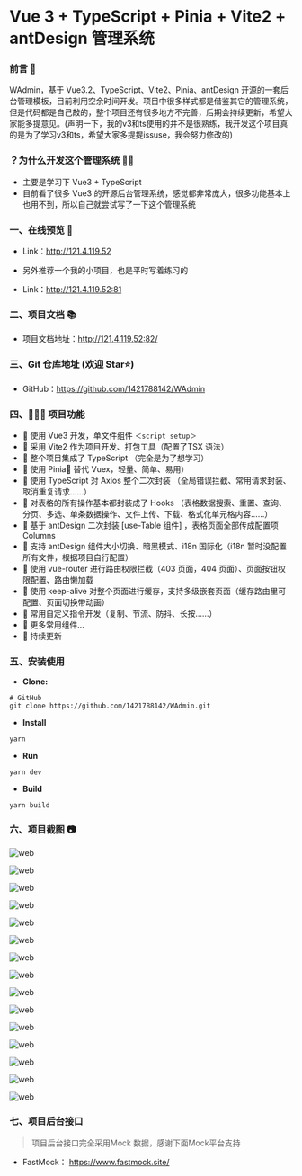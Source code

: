 # Vue 3 + TypeScript + Pinia + Vite2 + antDesign 管理系统

### 前言 📖

WAdmin，基于 Vue3.2、TypeScript、Vite2、Pinia、antDesign 开源的一套后台管理模板，目前利用空余时间开发。项目中很多样式都是借鉴其它的管理系统，但是代码都是自己敲的，整个项目还有很多地方不完善，后期会持续更新，希望大家能多提意见。(声明一下，我的v3和ts使用的并不是很熟练，我开发这个项目真的是为了学习v3和ts，希望大家多提提issuse，我会努力修改的)

### ？为什么开发这个管理系统 🤷‍♂️

- 主要是学习下 Vue3 + TypeScript
- 目前看了很多 Vue3 的开源后台管理系统，感觉都非常庞大，很多功能基本上也用不到，所以自己就尝试写了一下这个管理系统

### 一、在线预览 👀

- Link：http://121.4.119.52

- 另外推荐一个我的小项目，也是平时写着练习的
- Link：http://121.4.119.52:81

### 二、项目文档 📚

- 项目文档地址：http://121.4.119.52:82/

### 三、Git 仓库地址 (欢迎 Star⭐)

- GitHub：https://github.com/1421788142/WAdmin

### 四、🔨🔨🔨 项目功能

- 🚀 使用 Vue3 开发，单文件组件 `＜script setup＞`
- 🚀 采用 Vite2 作为项目开发、打包工具（配置了TSX 语法）
- 🚀 整个项目集成了 TypeScript （完全是为了想学习）
- 🚀 使用 Pinia🍍 替代 Vuex，轻量、简单、易用）
- 🚀 使用 TypeScript 对 Axios 整个二次封装 （全局错误拦截、常用请求封装、取消重复请求……）
- 🚀 对表格的所有操作基本都封装成了 Hooks （表格数据搜索、重置、查询、分页、多选、单条数据操作、文件上传、下载、格式化单元格内容……）
- 🚀 基于 antDesign 二次封装 [use-Table 组件] ，表格页面全部传成配置项 Columns
- 🚀 支持 antDesign 组件大小切换、暗黑模式、i18n 国际化（i18n 暂时没配置所有文件，根据项目自行配置）
- 🚀 使用 vue-router 进行路由权限拦截（403 页面，404 页面）、页面按钮权限配置、路由懒加载
- 🚀 使用 keep-alive 对整个页面进行缓存，支持多级嵌套页面（缓存路由里可配置、页面切换带动画）
- 🚀 常用自定义指令开发（复制、节流、防抖、长按……）
- 🚀 更多常用组件...
- 🚀 持续更新

### 五、安装使用

- **Clone:**

```
# GitHub
git clone https://github.com/1421788142/WAdmin.git
```

- **Install**

```
yarn
```

- **Run**
```
yarn dev
```

- **Build**
```
yarn build
```

### 六、项目截图 📷

![web](http://121.4.119.52/image/v2/1.png)

![web](http://121.4.119.52/image/v2/2.png)

![web](http://121.4.119.52/image/v2/3.png)

![web](http://121.4.119.52/image/v2/4.png)

![web](http://121.4.119.52/image/v2/5.png)

![web](http://121.4.119.52/image/v2/6.png)

![web](http://121.4.119.52/image/v2/7.png)

![web](http://121.4.119.52/image/v2/8.png)

![web](http://121.4.119.52/image/v2/9.png)

![web](http://121.4.119.52/image/v2/10.png)

![web](http://121.4.119.52/image/v2/11.png)

![web](http://121.4.119.52/image/v2/12.png)

![web](http://121.4.119.52/image/v2/13.png)

![web](http://121.4.119.52/image/v2/14.png)

![web](http://121.4.119.52/image/v2/15.png)

### 七、项目后台接口
> 项目后台接口完全采用Mock 数据，感谢下面Mock平台支持

- FastMock： https://www.fastmock.site/
